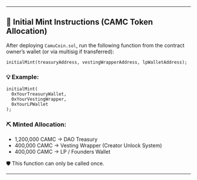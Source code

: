
---

## 🚀 Initial Mint Instructions (CAMC Token Allocation)

After deploying `CamuCoin.sol`, run the following function from the contract owner’s wallet (or via multisig if transferred):

```solidity
initialMint(treasuryAddress, vestingWrapperAddress, lpWalletAddress);
```

### 💡 Example:
```
initialMint(
  0xYourTreasuryWallet,
  0xYourVestingWrapper,
  0xYourLPWallet
);
```

### ⛏️ Minted Allocation:
- 1,200,000 CAMC → DAO Treasury
- 400,000 CAMC → Vesting Wrapper (Creator Unlock System)
- 400,000 CAMC → LP / Founders Wallet

🛡️ This function can only be called once.

---
